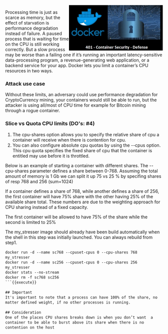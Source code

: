 <img align="right" src="./assets/docker_defense_pic_v1.jpg" width="300">

Processing time is just as scarce as memory, but the effect of starvation is performance degradation instead of failure. A paused process that is waiting for time on the CPU is still working correctly. But a slow process may be worse than a failing one if it’s running an important latency-sensitive data-processing program, a revenue-generating web application, or a backend service for your app. Docker lets you limit a container’s CPU resources in two ways.

### Attack use case
Without these limits, an adversary could use performance degradation for CryptoCurrency mining, your containers would still be able to run, but the attacker is using all/most of CPU time for example for Bitcoin mining through a rogue container.

### Slice vs Quota CPU limits (DO's: #4)
1) The cpu-shares option allows you to specify the relative share of cpu a container will receive when there is contention for cpu.
2) You can also configure absolute cpu quotas by using the --cpus option. This cpu quota specifies the fixed share of cpu that the container is entitled may use before it is throttled.

Below is an example of starting a container with different shares. The --cpu-shares parameter defines a share between 0-768.
Assuming the total amount of memory is 1 Gb we can split it up 75 vs 25 % by specifing shares of resp 768 and 256 (sum=1024)

If a container defines a share of 768, while another defines a share  of 256, the first container will have 75% share with the other having  25% of the available share total. These numbers are due to the weighting  approach for CPU sharing instead of a fixed capacity.

The first container will be allowed to have 75% of the share while the second is limited to 25%

The my_stresser image should already have been build automatically when the shell in this step was initially launched. You can always rebuild from step1.
```
docker run -d --name sc768 --cpuset-cpus 0 --cpu-shares 768 my_stresser
docker run -d --name sc256 --cpuset-cpus 0 --cpu-shares 256 my_stresser
docker stats --no-stream
docker rm -f sc768 sc256
```{{execute}}

## Important
It's important to note that a process can have 100% of the share, no matter defined weight, if no other processes is running.

## Consideration
One of the places CPU shares breaks down is when you don’t want  a container to be able to burst above its share when there is no contention on the host

